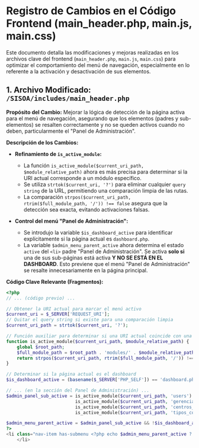 # Registro de Cambios en el Código Frontend (main_header.php, main.js, main.css)

Este documento detalla las modificaciones y mejoras realizadas en los archivos clave del frontend (`main_header.php`, `main.js`, `main.css`) para optimizar el comportamiento del menú de navegación, especialmente en lo referente a la activación y desactivación de sus elementos.

## 1. Archivo Modificado: `/SISOA/includes/main_header.php`

**Propósito del Cambio:** Mejorar la lógica de detección de la página activa para el menú de navegación, asegurando que los elementos (padres y sub-elementos) se resalten correctamente y no se queden activos cuando no deben, particularmente el "Panel de Administración".

**Descripción de los Cambios:**

* **Refinamiento de `is_active_module`:**
    * La función `is_active_module($current_uri_path, $module_relative_path)` ahora es más precisa para determinar si la URI actual corresponde a un módulo específico.
    * Se utiliza `strtok($current_uri, '?')` para eliminar cualquier `query string` de la URL, permitiendo una comparación limpia de las rutas.
    * La comparación `strpos($current_uri_path, rtrim($full_module_path, '/')) !== false` asegura que la detección sea exacta, evitando activaciones falsas.

* **Control del menú "Panel de Administración":**
    * Se introdujo la variable `$is_dashboard_active` para identificar explícitamente si la página actual es `dashboard.php`.
    * La variable `$admin_menu_parent_active` ahora determina el estado `active` del `<li>` padre "Panel de Administración". Se activa **solo si** una de sus sub-páginas está activa **Y NO SE ESTÁ EN EL DASHBOARD**. Esto previene que el menú "Panel de Administración" se resalte innecesariamente en la página principal.

**Código Clave Relevante (Fragmentos):**

```php
<?php
// ... (código previo) ...

// Obtener la URI actual para marcar el menú activo
$current_uri = $_SERVER['REQUEST_URI'];
// Quitar el query string si existe para una comparación limpia
$current_uri_path = strtok($current_uri, '?');

// Función auxiliar para determinar si una URI actual coincide con una ruta de módulo.
function is_active_module($current_uri_path, $module_relative_path) {
    global $root_path;
    $full_module_path = $root_path . 'modules/' . $module_relative_path;
    return strpos($current_uri_path, rtrim($full_module_path, '/')) !== false;
}

// Determinar si la página actual es el dashboard
$is_dashboard_active = (basename($_SERVER['PHP_SELF']) == 'dashboard.php');

// ... (en la sección del Panel de Administración) ...
$admin_panel_sub_active = is_active_module($current_uri_path, 'users') ||
                          is_active_module($current_uri_path, 'gerencias') ||
                          is_active_module($current_uri_path, 'centros_trabajo') ||
                          is_active_module($current_uri_path, 'tipos_condiciones');

$admin_menu_parent_active = $admin_panel_sub_active && !$is_dashboard_active;
?>
<li class="nav-item has-submenu <?php echo $admin_menu_parent_active ? 'active' : ''; ?>">
    </li>